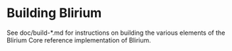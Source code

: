 Building Blirium
================

See doc/build-*.md for instructions on building the various
elements of the Blirium Core reference implementation of Blirium.
